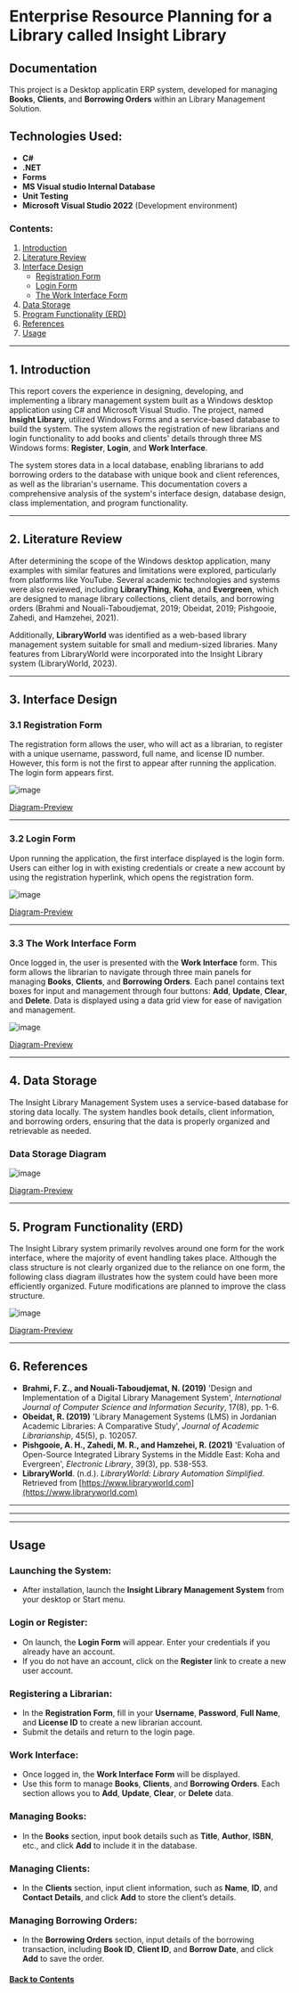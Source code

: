 # Enterprise Resource Planning for a Library called Insight Library

## Documentation

This project is a Desktop applicatin ERP system, developed for managing **Books**, **Clients**, and **Borrowing Orders** within an Library Management Solution.

## Technologies Used:
- **C#**
- **.NET**
- **Forms**
- **MS Visual studio Internal Database**
- **Unit Testing**
- **Microsoft Visual Studio 2022** (Development environment)

### Contents:
1. [Introduction](#1-Introduction)
2. [Literature Review](#2-Literature-Review)
3. [Interface Design](#3-Interface-Design)
   - [Registration Form](#31-Registration-Form)
   - [Login Form](#32-Login-Form)
   - [The Work Interface Form](#33-The-Work-Interface-Form)
4. [Data Storage](#4-Data-Storage)
5. [Program Functionality (ERD)](#5-Program-Functionality-(ERD))
6. [References](#6-References)
7. [Usage](#Usage)

---

## 1. Introduction
This report covers the experience in designing, developing, and implementing a library management system built as a Windows desktop application using C# and Microsoft Visual Studio. The project, named **Insight Library**, utilized Windows Forms and a service-based database to build the system. The system allows the registration of new librarians and login functionality to add books and clients' details through three MS Windows forms: **Register**, **Login**, and **Work Interface**. 

The system stores data in a local database, enabling librarians to add borrowing orders to the database with unique book and client references, as well as the librarian's username. This documentation covers a comprehensive analysis of the system's interface design, database design, class implementation, and program functionality.

---

## 2. Literature Review
After determining the scope of the Windows desktop application, many examples with similar features and limitations were explored, particularly from platforms like YouTube. Several academic technologies and systems were also reviewed, including **LibraryThing**, **Koha**, and **Evergreen**, which are designed to manage library collections, client details, and borrowing orders (Brahmi and Nouali-Taboudjemat, 2019; Obeidat, 2019; Pishgooie, Zahedi, and Hamzehei, 2021).

Additionally, **LibraryWorld** was identified as a web-based library management system suitable for small and medium-sized libraries. Many features from LibraryWorld were incorporated into the Insight Library system (LibraryWorld, 2023).

---

## 3. Interface Design

### 3.1 Registration Form
The registration form allows the user, who will act as a librarian, to register with a unique username, password, full name, and license ID number. However, this form is not the first to appear after running the application. The login form appears first.

![image](https://github.com/user-attachments/assets/3dc6c9b7-7370-4d27-874d-d83fce60cc43)

[Diagram-Preview](<https://github.com/user-attachments/assets/3dc6c9b7-7370-4d27-874d-d83fce60cc43>)


---

### 3.2 Login Form
Upon running the application, the first interface displayed is the login form. Users can either log in with existing credentials or create a new account by using the registration hyperlink, which opens the registration form.

![image](https://github.com/user-attachments/assets/047ddc91-8439-4857-adfb-bbea5f93c740)

[Diagram-Preview](<https://github.com/user-attachments/assets/047ddc91-8439-4857-adfb-bbea5f93c740>)


---

### 3.3 The Work Interface Form
Once logged in, the user is presented with the **Work Interface** form. This form allows the librarian to navigate through three main panels for managing **Books**, **Clients**, and **Borrowing Orders**. Each panel contains text boxes for input and management through four buttons: **Add**, **Update**, **Clear**, and **Delete**. Data is displayed using a data grid view for ease of navigation and management.

![image](https://github.com/user-attachments/assets/2897e5be-af67-4589-8a85-699bde754dcb)

[Diagram-Preview](<https://github.com/user-attachments/assets/2897e5be-af67-4589-8a85-699bde754dcb>)


---

## 4. Data Storage
The Insight Library Management System uses a service-based database for storing data locally. The system handles book details, client information, and borrowing orders, ensuring that the data is properly organized and retrievable as needed.

### Data Storage Diagram

![image](https://github.com/user-attachments/assets/ba55afa8-6fda-4f45-8654-cec2ddc723ba)

[Diagram-Preview](<https://github.com/user-attachments/assets/ba55afa8-6fda-4f45-8654-cec2ddc723ba>)


---

## 5. Program Functionality (ERD)

The Insight Library system primarily revolves around one form for the work interface, where the majority of event handling takes place. Although the class structure is not clearly organized due to the reliance on one form, the following class diagram illustrates how the system could have been more efficiently organized. Future modifications are planned to improve the class structure.




![image](https://github.com/user-attachments/assets/7872b4bc-16d6-4336-9630-43e4724c6ca1)

[Diagram-Preview](<https://github.com/user-attachments/assets/7872b4bc-16d6-4336-9630-43e4724c6ca1>)

---

## 6. References
- **Brahmi, F. Z., and Nouali-Taboudjemat, N. (2019)** 'Design and Implementation of a Digital Library Management System', *International Journal of Computer Science and Information Security*, 17(8), pp. 1-6.
- **Obeidat, R. (2019)** 'Library Management Systems (LMS) in Jordanian Academic Libraries: A Comparative Study', *Journal of Academic Librarianship*, 45(5), p. 102057.
- **Pishgooie, A. H., Zahedi, M. R., and Hamzehei, R. (2021)** 'Evaluation of Open-Source Integrated Library Systems in the Middle East: Koha and Evergreen', *Electronic Library*, 39(3), pp. 538-553.
- **LibraryWorld**. (n.d.). *LibraryWorld: Library Automation Simplified*. Retrieved from [https://www.libraryworld.com](https://www.libraryworld.com)



---
---
---



## Usage

### Launching the System:
- After installation, launch the **Insight Library Management System** from your desktop or Start menu.

### Login or Register:
- On launch, the **Login Form** will appear. Enter your credentials if you already have an account.
- If you do not have an account, click on the **Register** link to create a new user account.

### Registering a Librarian:
- In the **Registration Form**, fill in your **Username**, **Password**, **Full Name**, and **License ID** to create a new librarian account.
- Submit the details and return to the login page.

### Work Interface:
- Once logged in, the **Work Interface Form** will be displayed.
- Use this form to manage **Books**, **Clients**, and **Borrowing Orders**. Each section allows you to **Add**, **Update**, **Clear**, or **Delete** data.

### Managing Books:
- In the **Books** section, input book details such as **Title**, **Author**, **ISBN**, etc., and click **Add** to include it in the database.

### Managing Clients:
- In the **Clients** section, input client information, such as **Name**, **ID**, and **Contact Details**, and click **Add** to store the client’s details.

### Managing Borrowing Orders:
- In the **Borrowing Orders** section, input details of the borrowing transaction, including **Book ID**, **Client ID**, and **Borrow Date**, and click **Add** to save the order.


#### [Back to Contents](#Contents)
